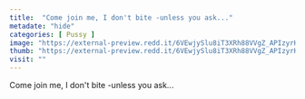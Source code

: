 ```yaml
---
title:  "Come join me, I don't bite -unless you ask..."
metadate: "hide"
categories: [ Pussy ]
image: "https://external-preview.redd.it/6VEwjySlu8iT3XRh88VVgZ_APIzyrHznlmZOnvNkuqA.jpg?auto=webp&s=cb2a5280dac12e304ad35a6449677a88dd7270a6"
thumb: "https://external-preview.redd.it/6VEwjySlu8iT3XRh88VVgZ_APIzyrHznlmZOnvNkuqA.jpg?width=1080&crop=smart&auto=webp&s=82507ae640643c9988786405fe6ff5302f138c01"
visit: ""
---
```

Come join me, I don't bite -unless you ask...
